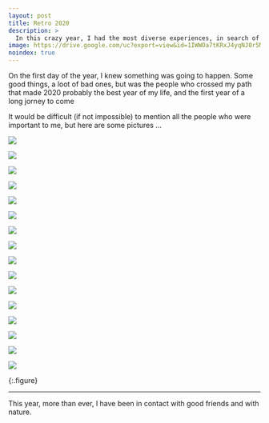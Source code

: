 ```yaml
---
layout: post
title: Retro 2020
description: >
  In this crazy year, I had the most diverse experiences, in search of them that I feel that I am following the right path
image: https://drive.google.com/uc?export=view&id=1IWWOa7tKRxJ4yqNJ0r5MIE1TuQGJ4x_g
noindex: true
---
```


On the first day of the year, I knew something was going to happen. Some good things, a loot of bad ones, but was the people who crossed my path that made 2020 probably the best year of my life, and the first year of a long jorney to come

It would be difficult (if not impossible) to mention all the people who were important to me, but here are some pictures ...

![](https://drive.google.com/uc?export=view&id=1uTWCjaZdqntbCr9ek5bRVH8awIGnLHj-)

![](https://drive.google.com/uc?export=view&id=1luSqCs3I-FyLhitoTi_3t20StdF7a2gh)

![](https://drive.google.com/uc?export=view&id=1ZWvYYdqAttwBXt1qUY-QC2wOiKHMhYWd)

![](https://drive.google.com/uc?export=view&id=11ucDXFj6Rxbttnf_GYk3IKnj4u7oHhUS)

![](https://drive.google.com/uc?export=view&id=1Ozg1AeYlUGvcNiPzxt9gW46vjAgE7WIR)

![](https://drive.google.com/uc?export=view&id=1wSmaMGhfg41S_D_l8mU3CTJOd0Hlpvjt)

![](https://drive.google.com/uc?export=view&id=1xj-q9GmUa3Nt0s0p11xdij8_KbKG1bt6)

![](https://drive.google.com/uc?export=view&id=1sXZ_zruT1Id--Jwtmle0K9ugwBoJFUsu)

![](https://drive.google.com/uc?export=view&id=1zL_gesEm41d-UUH0hVkJA9eMmyIwzxc_)

![](https://drive.google.com/uc?export=view&id=1B5TQoOJxFbqVFuSfPFhWBY_zAdSy_zxn)

![](https://drive.google.com/uc?export=view&id=1p3NI1a3iGG8OZi2dzcFCQjwiAzNnPc74)

![](https://drive.google.com/uc?export=view&id=1S9pnY0ZHTuul_tFo9fiPIrPc6blxhA_A)

![](https://drive.google.com/uc?export=view&id=1r8q-fvgvzJzbsPdrOP2AAQlSy9oHbCOh)

![](https://drive.google.com/uc?export=view&id=1TrKp4H3023wN84Q991CEaqNZ53LcD_1l)

![](https://drive.google.com/uc?export=view&id=1kZHX1ntaQO04K0GY4Uqk-SmS1Rft80Iv)

![](https://drive.google.com/uc?export=view&id=143-epp-1DGtEDFiVjcz7vbXikowQwO3m)


{:.figure}


* * * 

This year, more than ever, I have been in contact with good friends and with nature.


